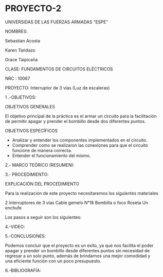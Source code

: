 # PROYECTO-2

UNIVERSIDAS DE LAS FUERZAS ARMADAS "ESPE"


NOMBRES:

Sebastian Acosta

Karen Tandazo

Grace Taipicaña

CLASE: FUNDAMENTOS DE CIRCUITOS ELÉCTRICOS

NRC : 10067

PROYECTO: Interruptor de 3 vías (Luz de escaleras)

1 .-OBJETIVOS:

OBJETIVOS GENERALES

El objetivo principal de la práctica es el armar un circuito para la facilitación de permitir apagar y prender el bombillo desde dos diferentes puntos.

OBJETIVOS ESPECÍFICOS

- Analizar y entender los componentes implementados en el circuito. 
- Comprender como se realizaron las conexiones para que el circuito funcione de manera correcta.
- Entender el funcionamiento del mismo.

2.- MARCO TEÓRICO (RESUMEN):



3.- PROCEDIMIENTO:

EXPLICACIÓN DEL PROCEDIMIENTO

Para la realización de este proyecto necesitaremos los siguientes materiales

2 interruptores de 3 vías
Cable gemelo N°18
Bombilla o foco
Roseta 
Un enchufe

Los pasos a seguir son los siguientes:


4.-VIDEO:



5.-CONCLUSIONES:

Podemos concluir que el proyecto es un exito, ya que nos facilita el poder apagar y prender un bombillo desde diferentes puntos sin necesidad de regresar a un solo punto, además de brindarnos una mejor comodidad y una eficiente función con un poco presupuesto. 


6.-BIBLIOGRAFÍA:

